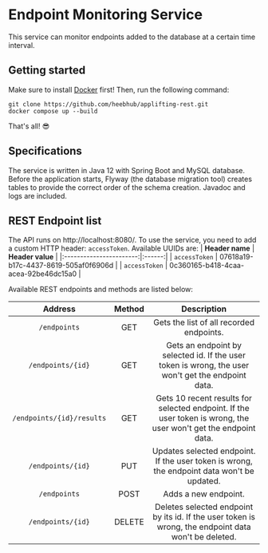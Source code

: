 # Endpoint Monitoring Service

This service can monitor endpoints added to the database at a certain time interval. 

## Getting started
Make sure to install [Docker](https://www.docker.com/) first! Then, run the following command:
```
git clone https://github.com/heebhub/applifting-rest.git
docker compose up --build
```

That's all! :sunglasses:

## Specifications
The service is written in Java 12 with Spring Boot and MySQL database. Before the application starts, Flyway (the database migration tool) creates tables to provide the correct order of the schema creation. Javadoc and logs are included.

## REST Endpoint list
The API runs on http://localhost:8080/. To use the service, you need to add a custom HTTP header: `accessToken`. Available UUIDs are:
|      <b>Header name</b>     | <b>Header value</b> |
|:-----------------------:|:------:|
|        `accessToken`       |   07618a19-b17c-4437-8619-505af0f6906d  |
|     `accessToken`     |   0c360165-b418-4caa-acea-92be46dc15a0  |

Available REST endpoints and methods are listed below:

|      <b>Address</b>     | <b>Method</b> |                                     <b>Description</b>                                                   |
|:-----------------------:|:------:|:---------------------------------------------------------------------------------------------------------------:|
|        `/endpoints`       |   GET  |                                     Gets the list of all recorded endpoints.                                    |
|     `/endpoints/{id}`     |   GET  |        Gets an endpoint by selected id. If the user token is wrong, the user won't get the endpoint data.       |
| `/endpoints/{id}/results` |   GET  | Gets 10 recent results for selected endpoint. If the user token is wrong, the user won't get the endpoint data. |
|     `/endpoints/{id}`     |   PUT  |            Updates selected endpoint. If the user token is wrong, the endpoint data won't be updated.           |
|        `/endpoints`       |  POST  |                                               Adds a new endpoint.                                              |
|     `/endpoints/{id}`     | DELETE |       Deletes selected endpoint by its id. If the user token is wrong, the endpoint data won't be deleted.      |
